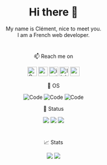 
<h1 align="center"> Hi there 👋</h1>
<p align="center">
My name is Clément, nice to meet you.<br>
I am a French web developer.
</p>
 <h1></h1>
<p align="center">📫 Reach me on </p>
<p align="center">
  <a href="https://github.com/clementp0" target="_blank"><img alt="Code" src="https://img.shields.io/badge/GitHub-A41CFE?style=flat-square&logo=github&logoColor=white" height="25"></a>
  <a href="https://clementpommerie.com" target="_blank"><img alt="website" src="https://img.shields.io/badge/website-1C1C1C?style=flat-square&logo=About.me&logoColor=white" height="25"></a>
  <a href="https://instagram.com/clementp0" target="_blank"><img alt="instagram" src="https://img.shields.io/badge/Instagram-E4405F?style=flat-square&logo=instagram&logoColor=white" height="25"></a>
  <a href="https://www.linkedin.com/in/cl%C3%A9ment-pommerie-a87004150" target="_blank"><img alt="linkedin" src="https://img.shields.io/badge/LinkedIn-0077B5?style=flat-square&logo=linkedin&logoColor=white" height="25"></a>
  <a href="mailto:clement.pommerie@gmail.com" target="_blank"><img alt="mail" src="https://img.shields.io/badge/Contact-D14836?style=flat-square&logo=gmail&logoColor=white" height="25"></a>
</p>
<p align="center"> 💽 OS </p>
<p align="center">
  <img alt="Code" src="https://img.shields.io/badge/Hackintosh-999999?style=flat-square&logo=apple&logoColor=white">
  <img alt="Code" src="https://img.shields.io/badge/Windows-0078D6?style=flat-square&logo=windows&logoColor=white">
  <img alt="Code" src="https://img.shields.io/badge/Linux-FCC624?style=flat-square&logo=linux&logoColor=black">
</p>
<p align="center"> 🔭 Status </p>
<p align="center">
  <a href="https://clementpommerie.com" target="_blank"><img src="https://img.shields.io/website.svg?label=Resume&style=flat-square&down_color=red&down_message=down&up_color=green&up_message=up&url=http%3A%2F%2Fclementpommerie.com"></a>
  <a href="https://a2urbex.eu" target="_blank"><img src="https://img.shields.io/website.svg?label=a2urbex&style=flat-square&down_color=red&down_message=down&up_color=green&up_message=up&url=http%3A%2F%2Fa2urbex.eu"></a>
  <a href="https://fabbbr.com" target="_blank"><img src="https://img.shields.io/website.svg?label=FABBBR&style=flat-square&down_color=red&down_message=down&up_color=green&up_message=up&url=http%3A%2F%2fabbbr.com"></a>
</p>
<h1></h1>
<p align="center"> 📈 Stats </p>
<p align="center">
  <img src="https://github-readme-stats.vercel.app/api?username=clementp0&show_icons=true&theme=transparent&hide=contribs"> 
  <img src="https://github-readme-stats.vercel.app/api/top-langs/?username=clementp0&layout=compact&hide=css,html&theme=transparent">
</p>
